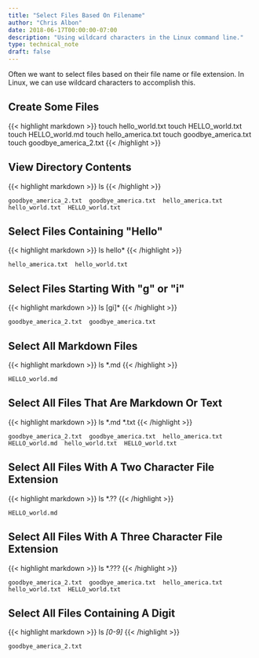 ```yaml
---
title: "Select Files Based On Filename"
author: "Chris Albon"
date: 2018-06-17T00:00:00-07:00
description: "Using wildcard characters in the Linux command line."
type: technical_note
draft: false
---
```


Often we want to select files based on their file name or file extension. In Linux, we can use wildcard characters to accomplish this.

## Create Some Files

{{< highlight markdown >}}
touch hello_world.txt
touch HELLO_world.txt
touch HELLO_world.md
touch hello_america.txt
touch goodbye_america.txt
touch goodbye_america_2.txt
{{< /highlight >}}

## View Directory Contents

{{< highlight markdown >}}
ls
{{< /highlight >}}
```
goodbye_america_2.txt  goodbye_america.txt  hello_america.txt  hello_world.txt  HELLO_world.txt
```

## Select Files Containing "Hello"

{{< highlight markdown >}}
ls hello*
{{< /highlight >}}
```
hello_america.txt  hello_world.txt
```

## Select Files Starting With "g" or "i"

{{< highlight markdown >}}
ls [gi]*
{{< /highlight >}}
```
goodbye_america_2.txt  goodbye_america.txt
```

## Select All Markdown Files

{{< highlight markdown >}}
ls *.md
{{< /highlight >}}
```
HELLO_world.md
```

## Select All Files That Are Markdown Or Text

{{< highlight markdown >}}
ls *.md *.txt
{{< /highlight >}}
```
goodbye_america_2.txt  goodbye_america.txt  hello_america.txt  HELLO_world.md  hello_world.txt  HELLO_world.txt
```

## Select All Files With A Two Character File Extension

{{< highlight markdown >}}
ls *.??
{{< /highlight >}}
```
HELLO_world.md
```

## Select All Files With A Three Character File Extension

{{< highlight markdown >}}
ls *.???
{{< /highlight >}}
```
goodbye_america_2.txt  goodbye_america.txt  hello_america.txt  hello_world.txt  HELLO_world.txt
```

## Select All Files Containing A Digit

{{< highlight markdown >}}
ls *[0-9]*
{{< /highlight >}}
```
goodbye_america_2.txt
```